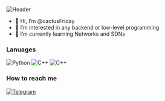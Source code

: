 ![Header](https://github.com/cactusFriday/cactusFriday/blob/main/tenor.gif)
- 👋 Hi, I’m @cactusFriday
- 👀 I’m interested in any backend or low-level programming
- 🌱 I’m currently learning Networks and SDNs

### Lanuages
![Python](https://img.shields.io/badge/Python3-090909?style=for-the-badge&logo=Python)
![C++](https://img.shields.io/badge/C++-090909?style=for-the-badge&logo=Cplusplus)
![C++](https://img.shields.io/badge/AVR-090909?style=for-the-badge&logo=arduino)

### How to reach me
[![Telegram](https://img.shields.io/badge/Telegram-090909?style=for-the-badge&logo=Telegram)](https://t.me/cactusFriday)
